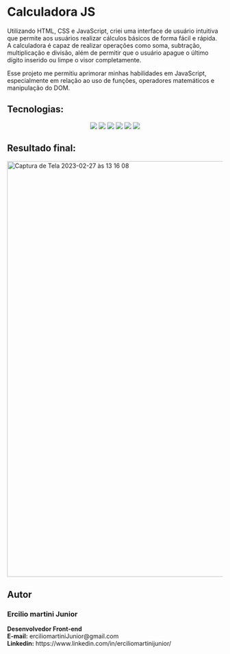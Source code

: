 <h1> Calculadora JS </h1>

<p> Utilizando HTML, CSS e JavaScript, criei uma interface de usuário intuitiva que permite aos usuários realizar cálculos básicos de forma fácil e rápida. A calculadora é capaz de realizar operações como soma, subtração, multiplicação e divisão, além de permitir que o usuário apague o último dígito inserido ou limpe o visor completamente.</P> 
<p>Esse projeto me permitiu aprimorar minhas habilidades em JavaScript, especialmente em relação ao uso de funções, operadores matemáticos e manipulação do DOM.</p>

<h2>Tecnologias:</h2>
<p align="center" float:"left">
<img src="https://img.shields.io/badge/JavaScript-F7DF1E?style=for-the-badge&logo=javascript&logoColor=black"/>
<img src="https://img.shields.io/badge/HTML5-E34F26?style=for-the-badge&logo=html5&logoColor=white"/>
<img src="https://img.shields.io/badge/CSS3-1572B6?style=for-the-badge&logo=css3&logoColor=white"/>
<img src="https://img.shields.io/badge/GIT-E44C30?style=for-the-badge&logo=git&logoColor=white"/>
<img src="https://img.shields.io/badge/GitHub-100000?style=for-the-badge&logo=github&logoColor=white"/>
<img src="https://img.shields.io/badge/Visual_Studio_Code-0078D4?style=for-the-badge&logo=visual%20studio%20code&logoColor=white"/>
</p>

<h2>Resultado final:</h2>
<img width="971" alt="Captura de Tela 2023-02-27 às 13 16 08" src="https://user-images.githubusercontent.com/116317572/221633531-0471efed-73e0-4304-908a-178990449ed5.png">

<h2>Autor</h2>
<h3>Ercilio martini Junior</h3>
<p><strong>Desenvolvedor Front-end</strong><br>
<strong>E-mail:</strong> erciliomartiniJunior@gmail.com<br>
<strong>Linkedin:</strong> https://www.linkedin.com/in/erciliomartinijunior/</p>
